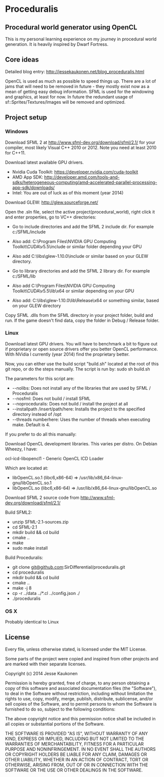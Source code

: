 # Proceduralis
## Procedural world generator using OpenCL

This is my personal learning experience on my journey in procedural world generation. It is heavily inspired by Dwarf Fortress.

## Core ideas

Detailed blog entry: http://jessekaukonen.net/blog_proceduralis.html

OpenCL is used as much as possible to speed things up. There are a lot of jams that will need to be removed in future - they mostly exist now as a mean of getting easy debug information. SFML is used for the windowing and graphics, at least for now. In future the redundant usage of sf::Sprites/Textures/Images will be removed and optimized.

## Project setup

### Windows

Download SFML 2 at http://www.sfml-dev.org/download/sfml/2.1/ for your compiler, most likely Visual C++ 2010 or 2012. Note you need at least 2010 for C++11.

Download latest available GPU drivers.

* Nvidia Cuda Toolkit: https://developer.nvidia.com/cuda-toolkit
* AMD App SDK: http://developer.amd.com/tools-and-sdks/heterogeneous-computing/amd-accelerated-parallel-processing-app-sdk/downloads/
* Intel: You are out of luck as of this moment (year 2014) 

Download GLEW: http://glew.sourceforge.net/

Open the .sln file, select the active project(procedural_world), right click it and enter properties, go to VC++ directories:
* Go to include directories and add the SFML 2 include dir. For example c:/SFML/include
* Also add: C:\Program Files\NVIDIA GPU Computing Toolkit\CUDA\v5.5\include or similar folder depending your GPU
* Also add C:\libs\glew-1.10.0\include or similar based on your GLEW directory.

* Go to library directories and add the SFML 2 library dir. For example c:/SFML/lib
* Also add C:\Program Files\NVIDIA GPU Computing Toolkit\CUDA\v5.5\lib\x64 or similar depending on your GPU
* Also add: C:\libs\glew-1.10.0\lib\Release\x64 or something similar, based on your GLEW directory

Copy SFML .dlls from the SFML directory in your project folder, build and run. If the game doesn't find data, copy the folder in Debug / Release folder.

### Linux

Download latest GPU drivers. You will have to benchmark a bit to figure out if proprietary or open source drivers offer you better OpenCL performance. With NVidia I currently (year 2014) find the proprietary better.

Now, you can either use the build script "build.sh" located at the root of this git repo, or do the steps manually. The script is run by:
sudo sh build.sh

The parameters for this script are:
* --nolibs: Does not install any of the libraries that are used by SFML / Proceduralis
* --nosfml: Does not build / install SFML
* --noproceduralis: Does not build / install the project at all
* --installpath /insert/path/here: Installs the project to the specified directory instead of /opt
* --threads numberhere: Uses the number of threads when executing make. Default is 4.

If you prefer to do all this manually:

Download OpenCL development libraries. This varies per distro. On Debian Wheezy, I have:

ocl-icd-libopencl1 - Generic OpenCL ICD Loader

Which are located at:

* libOpenCL.so.1 (libc6,x86-64) => /usr/lib/x86_64-linux-gnu/libOpenCL.so.1
* libOpenCL.so (libc6,x86-64) => /usr/lib/x86_64-linux-gnu/libOpenCL.so

Download SFML 2 source code from http://www.sfml-dev.org/download/sfml/2.1/

Build SFML2:

* unzip  SFML-2.1-sources.zip
* cd SFML-2.1
* mkdir build && cd build
* cmake ..
* make
* sudo make install

Build Proceduralis:

* git clone git@github.com:SirDifferential/proceduralis.git
* cd proceduralis
* mkdir build && cd build
* cmake ..
* make -j 8
* cp -r ../data ../*.cl ../config.json ./
* ./proceduralis 

### OS X

Probably identical to Linux


## License

Every file, unless otherwise stated, is licensed under the MIT License.

Some parts of the project were copied and inspired from other projects and are marked with their separate licenses.

Copyright (c) 2014 Jesse Kaukonen

Permission is hereby granted, free of charge, to any person obtaining a copy
of this software and associated documentation files (the "Software"), to deal
in the Software without restriction, including without limitation the rights
to use, copy, modify, merge, publish, distribute, sublicense, and/or sell
copies of the Software, and to permit persons to whom the Software is
furnished to do so, subject to the following conditions:

The above copyright notice and this permission notice shall be included in
all copies or substantial portions of the Software.

THE SOFTWARE IS PROVIDED "AS IS", WITHOUT WARRANTY OF ANY KIND, EXPRESS OR
IMPLIED, INCLUDING BUT NOT LIMITED TO THE WARRANTIES OF MERCHANTABILITY,
FITNESS FOR A PARTICULAR PURPOSE AND NONINFRINGEMENT. IN NO EVENT SHALL THE
AUTHORS OR COPYRIGHT HOLDERS BE LIABLE FOR ANY CLAIM, DAMAGES OR OTHER
LIABILITY, WHETHER IN AN ACTION OF CONTRACT, TORT OR OTHERWISE, ARISING FROM,
OUT OF OR IN CONNECTION WITH THE SOFTWARE OR THE USE OR OTHER DEALINGS IN
THE SOFTWARE.
